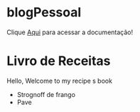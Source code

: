 # blogPessoal

Clique [Aqui](file:///C:/Users/Julia/Desktop/blogPessoal/blogPessoal/documentation/index.html) para acessar a documentação!

# Livro de Receitas 

Hello, Welcome to my recipe s book 

- Strognoff de frango
- Pave
